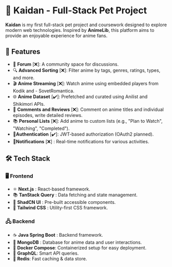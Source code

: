 # 🎌 Kaidan - Full-Stack Pet Project

**Kaidan** is my first full-stack pet project and coursework designed to explore modern web technologies. Inspired by **AnimeLib**, this platform aims to provide an enjoyable experience for anime fans.

## 🌟 Features

- 💬 **Forum** [❌]: A community space for discussions.
- 🔍 **Advanced Sorting** [❌]: Filter anime by tags, genres, ratings, types, and more.
- 🎬 **Anime Streaming** [❌]: Watch anime using embedded players from Kodik and - SovetRomantica.
- 🌐 **Anime Dataset** [✔️]: Prefetched and curated using Anilist and Shikimori APIs.
- 📝 **Comments and Reviews** [❌]: Comment on anime titles and individual episodes, write detailed reviews.
- 📚 **Personal Lists** [❌]: Add anime to custom lists (e.g., "Plan to Watch", "Watching", "Completed").
- 🔐**Authentication** [✔️]: JWT-based authorization (OAuth2 planned).
- 🔔**Notifications** [❌] : Real-time notifications for various activities.

## 🛠️ Tech Stack

### 🖥️ Frontend

- ⚛️ **Next.js** : React-based framework.
- 📚 **TanStack Query** : Data fetching and state management.
- 🎨 **ShadCN UI** : Pre-built accessible components.
- 💅 **Tailwind CSS** : Utility-first CSS framework.

### 🖧 Backend

- ☕ **Java Spring Boot** : Backend framework.
- 🍃 **MongoDB** : Database for anime data and user interactions.
- 🐳 **Docker Compose**: Containerized setup for easy deployment.
- 📡 **GraphQL**: Smart API queries.
- 🚀 **Redis**: Fast caching & data store.
